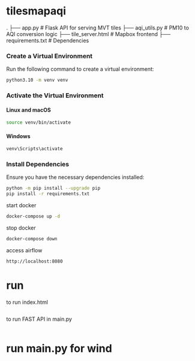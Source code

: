 # tilesmapaqi

.
├── app.py              # Flask API for serving MVT tiles
├── aqi_utils.py        # PM10 to AQI conversion logic
├── tile_server.html    # Mapbox frontend
├── requirements.txt    # Dependencies


### Create a Virtual Environment

Run the following command to create a virtual environment:

```sh
python3.10 -m venv venv
```

### Activate the Virtual Environment

#### Linux and macOS
```sh
source venv/bin/activate
```

#### Windows
```sh
venv\Scripts\activate
```

### Install Dependencies

Ensure you have the necessary dependencies installed:

```sh
python -m pip install --upgrade pip
pip install -r requirements.txt
```

start docker
```sh
docker-compose up -d
```
stop docker
```sh
docker-compose down
```

access airflow
```sh
http://localhost:8080
```


# run

to run index.html
```python -m http.server 8080
```

to run FAST API in main.py
```uvicorn main:app --reload
```

# run main.py for wind
```flask run
```